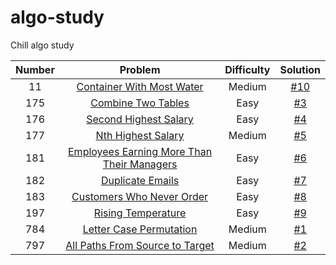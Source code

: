 # algo-study
Chill algo study

| Number   |      Problem      | Difficulty |  Solution |
|:---------:|:-------------:|:------:|:------:|
| 11  | [Container With Most Water](https://leetcode.com/problems/container-with-most-water/) | Medium | [#10](/../../issues/10) |
| 175 | [Combine Two Tables](https://leetcode.com/problems/combine-two-tables/) | Easy | [#3](/../../issues/3) |
| 176 | [Second Highest Salary](https://leetcode.com/problems/second-highest-salary/) | Easy | [#4](/../../issues/4) |
| 177 | [Nth Highest Salary](https://leetcode.com/problems/nth-highest-salary/) | Medium | [#5](/../../issues/5) |
| 181 | [Employees Earning More Than Their Managers](https://leetcode.com/problems/employees-earning-more-than-their-managers/) | Easy | [#6](/../../issues/6) |
| 182 | [Duplicate Emails](https://leetcode.com/problems/duplicate-emails/) | Easy | [#7](/../../issues/7) |
| 183 | [Customers Who Never Order](https://leetcode.com/problems/customers-who-never-order/) | Easy | [#8](/../../issues/8) |
| 197 | [Rising Temperature](https://leetcode.com/problems/rising-temperature/) | Easy | [#9](/../../issues/9) |
| 784 | [Letter Case Permutation](https://leetcode.com/problems/letter-case-permutation/) | Medium | [#1](/../../issues/1) |
| 797 | [All Paths From Source to Target](https://leetcode.com/problems/all-paths-from-source-to-target/) | Medium | [#2](/../../issues/2) |

